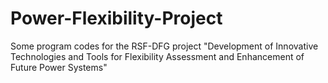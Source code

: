 # Power-Flexibility-Project
Some program codes for the RSF-DFG project "Development of Innovative Technologies and Tools for Flexibility Assessment and Enhancement of Future Power Systems"
